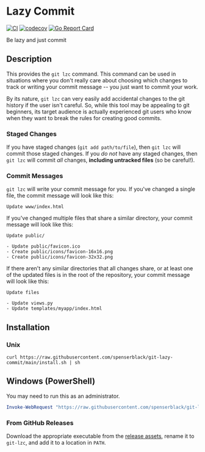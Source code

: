 # Lazy Commit

[![CI](https://github.com/spenserblack/git-lazy-commit/actions/workflows/ci.yml/badge.svg)](https://github.com/spenserblack/git-lazy-commit/actions/workflows/ci.yml)
[![codecov](https://codecov.io/gh/spenserblack/git-lazy-commit/branch/main/graph/badge.svg?token=nFiCRNnexU)](https://codecov.io/gh/spenserblack/git-lazy-commit)
[![Go Report Card](https://goreportcard.com/badge/github.com/spenserblack/git-lazy-commit)](https://goreportcard.com/report/github.com/spenserblack/git-lazy-commit)

Be lazy and just commit

## Description

This provides the `git lzc` command. This command can be used
in situations where you don't really care about choosing which
changes to track or writing your commit message -- you just want to
commit your work.

By its nature, `git lzc` can very easily add accidental changes
to the git history if the user isn't careful. So, while this
tool may be appealing to git beginners, its target audience is
actually experienced git users who know when they want to break
the rules for creating good commits.

### Staged Changes

If you have staged changes (`git add path/to/file`), then
`git lzc` will commit those staged changes. If you *do not*
have any staged changes, then `git lzc` will commit *all* changes,
**including untracked files** (so be careful!).

### Commit Messages

`git lzc` will write your commit message for you. If you've changed
a single file, the commit message will look like this:

```
Update www/index.html
```

If you've changed multiple files that share a similar directory, your
commit message will look like this:

```
Update public/

- Update public/favicon.ico
- Create public/icons/favicon-16x16.png
- Create public/icons/favicon-32x32.png
```

If there aren't any similar directories that all changes share, or at least one
of the updated files is in the root of the repository, your commit message
will look like this:

```
Update files

- Update views.py
- Update templates/myapp/index.html
```

## Installation

### Unix

```shell
curl https://raw.githubusercontent.com/spenserblack/git-lazy-commit/main/install.sh | sh
```

## Windows (PowerShell)

You may need to run this as an administrator.

```powershell
Invoke-WebRequest "https://raw.githubusercontent.com/spenserblack/git-lazy-commit/main/install.ps1" | Invoke-Expression
```

### From GitHub Releases

Download the appropriate executable from the [release assets][latest-release],
rename it to `git-lzc`, and add it to a location in `PATH`.

[latest-release]: https://github.com/spenserblack/git-lazy-commit/releases/latest
